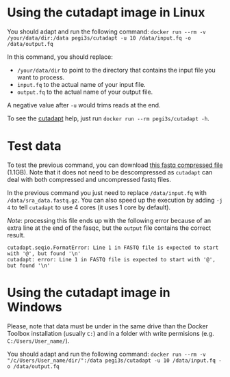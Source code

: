 # Using the cutadapt image in Linux
You should adapt and run the following command: `docker run --rm -v /your/data/dir:/data pegi3s/cutadapt -u 10 /data/input.fq -o /data/output.fq`

In this command, you should replace:
- `/your/data/dir` to point to the directory that contains the input file you want to process.
- `input.fq` to the actual name of your input file.
- `output.fq` to the actual name of your output file.

A negative value after `-u` would trims reads at the end.

To see the [cutadapt](http://cutadapt.readthedocs.io/) help, just run `docker run --rm pegi3s/cutadapt -h`.

# Test data
To test the previous command, you can download [this fastq compressed file](https://trace.ncbi.nlm.nih.gov/Traces/sra/sra.cgi?cmd=dload&run_list=SRR1654650&format=fastq) (1.1GB). Note that it does not need to be descompressed as `cutadapt` can deal with both compressed and uncompressed fastq files. 

In the previous command you just need to replace `/data/input.fq` with `/data/sra_data.fastq.gz`. You can also speed up the execution by adding `-j 4` to tell `cutadapt` to use 4 cores (it uses 1 core by default).

*Note*: processing this file ends up with the following error because of an extra line at the end of the fasqc, but the `output` file contains the correct result.

```
cutadapt.seqio.FormatError: Line 1 in FASTQ file is expected to start with '@', but found '\n'
cutadapt: error: Line 1 in FASTQ file is expected to start with '@', but found '\n'
```

# Using the cutadapt image in Windows

Please, note that data must be under in the same drive than the Docker Toolbox installation (usually `C:`) and in a folder with write permisions (e.g. `C:/Users/User_name/`).

You should adapt and run the following command: `docker run --rm -v "/c/Users/User_name/dir/":/data pegi3s/cutadapt -u 10 /data/input.fq -o /data/output.fq`
